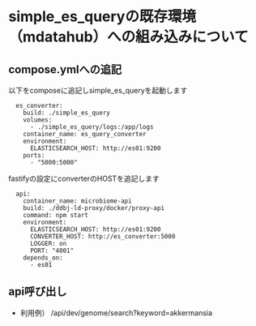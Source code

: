 # simple_es_queryの既存環境（mdatahub）への組み込みについて

## compose.ymlへの追記

以下をcomposeに追記しsimple_es_queryを起動します

```
  es_converter:
    build: ./simple_es_query
    volumes:
      - ./simple_es_query/logs:/app/logs
    container_name: es_query_converter
    environment:
      ELASTICSEARCH_HOST: http://es01:9200
    ports:
      - "5000:5000"

```

fastifyの設定にconverterのHOSTを追記します
```
  api:
    container_name: microbiome-api
    build: ./ddbj-ld-proxy/docker/proxy-api
    command: npm start
    environment:
      ELASTICSEARCH_HOST: http://es01:9200
      CONVERTER_HOST: http://es_converter:5000
      LOGGER: on
      PORT: "4001"
    depends_on:
      - es01
```

## api呼び出し

- 利用例）
/api/dev/genome/search?keyword=akkermansia